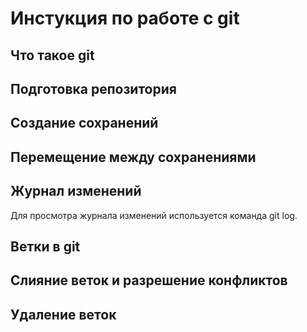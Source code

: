 # Инстукция по работе с git

## Что такое git

## Подготовка репозитория


## Создание сохранений

## Перемещение между сохранениями

## Журнал изменений
Для просмотра журнала изменений используется команда git log.
## Ветки в git

## Слияние веток и разрешение конфликтов

## Удаление веток